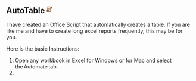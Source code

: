 ## AutoTable<img src="Images/OSLogo.jpg" width="23"/>






I have created an Office Script that automatically creates a table. If you are like me and have to create long excel reports frequently, this may be for you. 

Here is the basic Instructions:
1. Open any workbook in Excel for Windows or for Mac and select the Automate tab.
2. 
